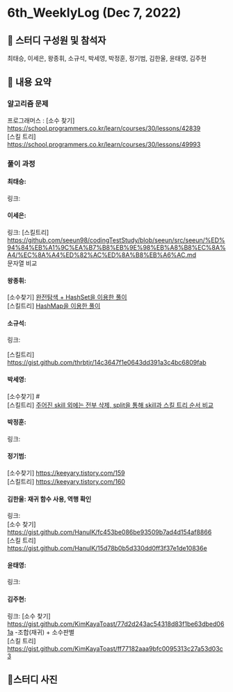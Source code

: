 # 6th_WeeklyLog (Dec 7, 2022) <br>

## 🔻 스터디 구성원 및 참석자 <br>
최태승, 이세은, 왕종휘, 소규석, 박세영, 박정훈, 정기범, 김한울, 윤태영, 김주현


## 🔻 내용 요약 <br>

### 알고리즘 문제
프로그래머스 : [소수 찾기]  https://school.programmers.co.kr/learn/courses/30/lessons/42839 <br>
               [스킬 트리] https://school.programmers.co.kr/learn/courses/30/lessons/49993

### 풀이 과정

#### 최태승:
링크:

#### 이세은: 
링크: 
[스킬트리] https://github.com/seeun98/codingTestStudy/blob/seeun/src/seeun/%ED%94%84%EB%A1%9C%EA%B7%B8%EB%9E%98%EB%A8%B8%EC%8A%A4/%EC%8A%A4%ED%82%AC%ED%8A%B8%EB%A6%AC.md </br>
 문자열 비교

#### 왕종휘:
[소수찾기] <a href="https://gist.github.com/woowang789/7c5cf55b9d854cf6fc02a68153f58dad">완전탐색 + HashSet을 이용한 풀이</a> <br>
[스킬트리] <a href="https://gist.github.com/woowang789/09b0b1d73748d28682a8ada179d28e1e">HashMap을 이용한 풀이</a>
#### 소규석: 
링크:

[스킬트리] https://gist.github.com/thrbtjr/14c3647f1e0643dd391a3c4bc6809fab
#### 박세영:
[소수찾기] # <br>
[스킬트리] <a href="https://readyt0g0.tistory.com/entry/%ED%94%84%EB%A1%9C%EA%B7%B8%EB%9E%98%EB%A8%B8%EC%8A%A4-%EC%8A%A4%ED%82%AC%ED%8A%B8%EB%A6%AC">주어진 skill 외에는 전부 삭제, split을 통해 skill과 스킬 트리 순서 비교</a>

#### 박정훈:
링크:

#### 정기범: 
[소수찾기] https://keeyary.tistory.com/159 <br>
[스킬트리] https://keeyary.tistory.com/160

#### 김한울: 재귀 함수 사용, 역행 확인   
링크:   
[소수 찾기] https://gist.github.com/HanulK/fc453be086be93509b7ad4d154af8866   
[스킬 트리] https://gist.github.com/HanulK/15d78b0b5d330dd0ff3f37e1de10836e

#### 윤태영: 
링크: 

#### 김주현:
링크:
[소수 찾기]  https://gist.github.com/KimKayaToast/77d2d243ac54318d83f1be63dbed061a -조합(재귀) + 소수판별 <br>
[스킬 트리] https://gist.github.com/KimKayaToast/ff77182aaa9bfc0095313c27a53d03c3
## 🔻스터디 사진 <br>

